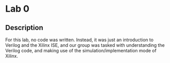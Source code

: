 # Lab 0

## Description
For this lab, no code was written. Instead, it was just an introduction to Verilog and the Xilinx ISE, and our group was tasked with understanding the Verilog code, and making use of the simulation/implementation mode of Xilinx. 